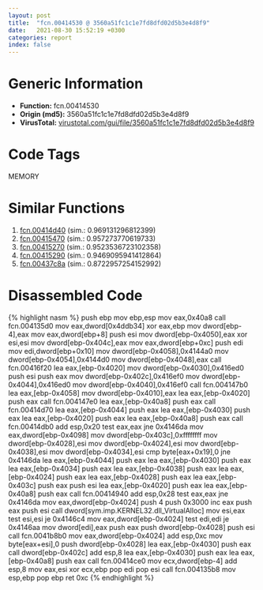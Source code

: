 ```yaml
---
layout: post
title:  "fcn.00414530 @ 3560a51fc1c1e7fd8dfd02d5b3e4d8f9"
date:   2021-08-30 15:52:19 +0300
categories: report
index: false
---
```


# Generic Information
- **Function:** fcn.00414530
- **Origin (md5):** 3560a51fc1c1e7fd8dfd02d5b3e4d8f9
- **VirusTotal:** [virustotal.com/gui/file/3560a51fc1c1e7fd8dfd02d5b3e4d8f9][virustotal_ref]

# Code Tags
<span class="tag" id="MEMORY">MEMORY</span>


# Similar Functions

1. [fcn.00414d40][similar_1_ref] (sim.: 0.969131296812399)
2. [fcn.00415470][similar_2_ref] (sim.: 0.957273770619733)
3. [fcn.00415270][similar_3_ref] (sim.: 0.9523536723102358)
4. [fcn.00415290][similar_4_ref] (sim.: 0.9469095941412864)
5. [fcn.00437c8a][similar_5_ref] (sim.: 0.8722957254152992)


# Disassembled Code

{% highlight nasm %}
push ebp
mov ebp,esp
mov eax,0x40a8
call fcn.004135d0
mov eax,dword[0x4ddb34]
xor eax,ebp
mov dword[ebp-4],eax
mov eax,dword[ebp+8]
push esi
mov dword[ebp-0x4050],eax
xor esi,esi
mov dword[ebp-0x404c],eax
mov eax,dword[ebp+0xc]
push edi
mov edi,dword[ebp+0x10]
mov dword[ebp-0x4058],0x4144a0
mov dword[ebp-0x4054],0x4144d0
mov dword[ebp-0x4048],eax
call fcn.00416f20
lea eax,[ebp-0x4020]
mov dword[ebp-0x4030],0x416ed0
push esi
push eax
mov dword[ebp-0x402c],0x416ef0
mov dword[ebp-0x4044],0x416ed0
mov dword[ebp-0x4040],0x416ef0
call fcn.004147b0
lea eax,[ebp-0x4058]
mov dword[ebp-0x4010],eax
lea eax,[ebp-0x4020]
push eax
call fcn.004147e0
lea eax,[ebp-0x40a8]
push eax
call fcn.00414d70
lea eax,[ebp-0x4044]
push eax
lea eax,[ebp-0x4030]
push eax
lea eax,[ebp-0x4020]
push eax
lea eax,[ebp-0x40a8]
push eax
call fcn.00414db0
add esp,0x20
test eax,eax
jne 0x4146da
mov eax,dword[ebp-0x4098]
mov dword[ebp-0x403c],0xffffffff
mov dword[ebp-0x4028],esi
mov dword[ebp-0x4024],esi
mov dword[ebp-0x4038],esi
mov dword[ebp-0x4034],esi
cmp byte[eax+0x19],0
jne 0x4146da
lea eax,[ebp-0x4044]
push eax
lea eax,[ebp-0x4030]
push eax
lea eax,[ebp-0x4034]
push eax
lea eax,[ebp-0x4038]
push eax
lea eax,[ebp-0x4024]
push eax
lea eax,[ebp-0x4028]
push eax
lea eax,[ebp-0x403c]
push eax
push esi
lea eax,[ebp-0x4020]
push eax
lea eax,[ebp-0x40a8]
push eax
call fcn.00414940
add esp,0x28
test eax,eax
jne 0x4146da
mov eax,dword[ebp-0x4024]
push 4
push 0x3000
inc eax
push eax
push esi
call dword[sym.imp.KERNEL32.dll_VirtualAlloc]
mov esi,eax
test esi,esi
je 0x4146c4
mov eax,dword[ebp-0x4024]
test edi,edi
je 0x4146aa
mov dword[edi],eax
push eax
push dword[ebp-0x4028]
push esi
call fcn.0041b8b0
mov eax,dword[ebp-0x4024]
add esp,0xc
mov byte[eax+esi],0
push dword[ebp-0x4028]
lea eax,[ebp-0x4030]
push eax
call dword[ebp-0x402c]
add esp,8
lea eax,[ebp-0x4030]
push eax
lea eax,[ebp-0x40a8]
push eax
call fcn.00414ce0
mov ecx,dword[ebp-4]
add esp,8
mov eax,esi
xor ecx,ebp
pop edi
pop esi
call fcn.004135b8
mov esp,ebp
pop ebp
ret 0xc
{% endhighlight %}


[similar_1_ref]: /report/fcn.00414d40@d32515577b2cd57bf3dd6c5e3c37e219
[similar_2_ref]: /report/fcn.00415470@95dcdba8582e477a229b89919cd4d209
[similar_3_ref]: /report/fcn.00415270@9e9e09e44e48901b1c3d0f12f9fa9c06
[similar_4_ref]: /report/fcn.00415290@562a66888a24b489b80e1943b2f95b1e
[similar_5_ref]: /report/fcn.00437c8a@418e0921f3a9bd4f5bc0dcc59623b5a1
[virustotal_ref]: https://www.virustotal.com/gui/file/3560a51fc1c1e7fd8dfd02d5b3e4d8f9